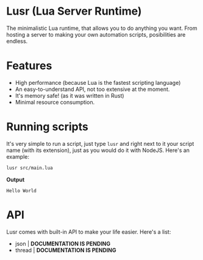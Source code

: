# Lusr (Lua Server Runtime)
The minimalistic Lua runtime, that allows you to do anything you want. From hosting a server to
making your own automation scripts, posibilities are endless.
# Features
- High performance (because Lua is the fastest scripting language)
- An easy-to-understand API, not too extensive at the moment.
- It's memory safe! (as it was written in Rust)
- Minimal resource consumption.
# Running scripts
It's very simple to run a script, just type `lusr` and right next to it your script name (with its extension), just as you would do it with NodeJS. Here's an example:
```bash
lusr src/main.lua
```
**Output**
```
Hello World
```
# API
Lusr comes with built-in API to make your life easier. Here's a list:
- json | **DOCUMENTATION IS PENDING**
- thread | **DOCUMENTATION IS PENDING**